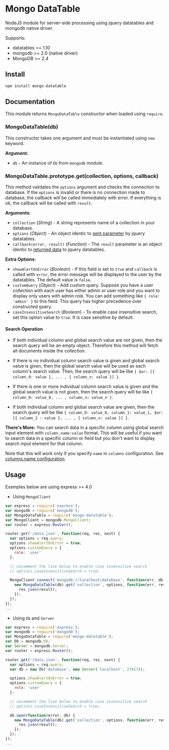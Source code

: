 # Mongo DataTable

NodeJS module for server-side processing using jquery datatables and mongodb native driver.

Supports:

* datatables >= 1.10
* mongodb >= 2.0 (native driver)
* MongoDB >= 2.4

## Install

```bash
npm install mongo-datatable
```

## Documentation
This module returns `MongoDataTable` constructor when loaded using `require`.

### MongoDataTable(db)

This constructor takes one argument and must be instantiated using `new` keyword.

__Argument:__

* `db` - An instance of `Db` from `mongodb` module.

### MongoDataTable.prototype.get(collection, options, callback)

This method validates the `options` argument and checks the connection to database. If the `options` is invalid or there is no connection made to database, the callback will be called immediately with error. If everything is ok, the callback will be called with `result`.

__Arguments:__

* `collection` (*String*) - A string represents name of a collection in your database.
* `options` (*Object*) - An object identic to [sent parameter](https://www.datatables.net/manual/server-side#Sent-parameters) by jquery datatables.
* `callback(error, result)` (*Function*) - The `result` parameter is an object identic to  [returned data](https://www.datatables.net/manual/server-side#Returned-data) to jquery datatables.

__Extra Options:__

* `showAlertOnError` (*Boolean*) - If this field is set to `true` and `callback` is called with `error`, the error message will be displayed to the user by the datatables. The default value is `false`.
* `customQuery` (*Object*) - Add custom query. Suppose you have a user collection with each user has either admin or user role and you want to display only users with admin role. You can add something like `{ role: 'admin' }` to this field. This query has higher precedence over constructed query.
* `caseInsensitiveSearch` (*Boolean*) - To enable case insensitive search, set this option value to `true`. It is case sensitive by default.

#### Search Operation

* If both individual column and global search value are not given, then the search query will be an empty object. Therefore this method will fetch all documents inside the collection.

* If there is no individual column search value is given and global search value is given, then the global search value will be used as each column's search value. Then, the search query will be like `{ $or: [{ column_0: value }, ... , { column_n: value }] }`.

* If there is one or more individual column search value is given and the global search value is not given, then the search query will be like `{ column_0: value_0, ... , column_n: value_n }`.

* If both individual column and global search value are given, then the search query will be like `{ column_0: value_0, column_1: value_1, $or: [{ column_2 : value }, ... , { column_n: value }] }`.

__There's More:__
You can search data in a specific column using global search input element with `column_name:value` format. This will be useful if you want to search data in a specific column or field but you don't want to display search input element for that column.

Note that this will work only if you specify `name` in `columns` configuration. See [columns.name configuration](https://datatables.net/reference/option/columns.name).


## Usage

Examples below are using express >= 4.0

* Using `MongoClient`

```js
var express = require('express');
var mongodb = require('mongodb');
var MongoDataTable = require('mongo-datatable');
var MongoClient = mongodb.MongoClient;
var router = express.Router();

router.get('/data.json', function(req, res, next) {
  var options = req.query;
  options.showAlertOnError = true;
  options.customQuery = {
    role: 'user'
  };

  // uncomment the line below to enable case insensitive search
  // options.caseInsensitiveSearch = true;

  MongoClient.connect('mongodb://localhost/database', function(err, db) {
    new MongoDataTable(db).get('collection', options, function(err, result) {
      res.json(result);
    });
  });
});
...
```

* Using `Db` and `Server`

```js
var express = require('express');
var mongodb = require('mongodb');
var MongoDataTable = require('mongo-datatable');
var Db = mongodb.Db;
var Server = mongodb.Server;
var router = express.Router();

router.get('/data.json', function(req, res, next) {
  var options = req.query;
  var db = new Db('database', new Server('localhost', 27017));

  options.showAlertOnError = true;
  options.customQuery = {
    role: 'user'
  };

  // uncomment the line below to enable case insensitive search
  // options.caseInsensitiveSearch = true;

  db.open(function(error, db) {
    new MongoDataTable(db).get('collection', options, function(err, result) {
      res.json(result);
    });
  });
});
...
```